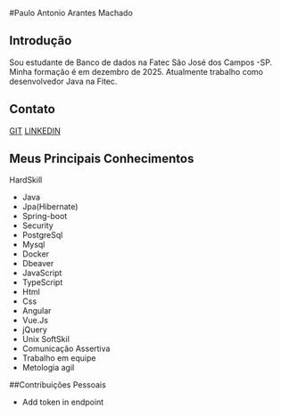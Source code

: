#Paulo Antonio Arantes Machado

## Introdução
Sou estudante de Banco de dados na Fatec São José dos Campos -SP.
Minha formação é em dezembro de 2025.
Atualmente trabalho como desenvolvedor Java na Fitec.

## Contato
[GIT](https://github.com/pauloarantesmachado)
[LINKEDIN](https://www.linkedin.com/in/pauloantonioarantesmachado/)

## Meus Principais Conhecimentos
HardSkill
- Java
- Jpa(Hibernate)
- Spring-boot
- Security
- PostgreSql
- Mysql
- Docker
- Dbeaver
- JavaScript
- TypeScript
- Html
- Css
- Angular
- Vue.Js
- jQuery
- Unix
SoftSkil
- Comunicação Assertiva
- Trabalho em equipe
- Metologia agil

##Contribuições Pessoais
- Add token in endpoint 
